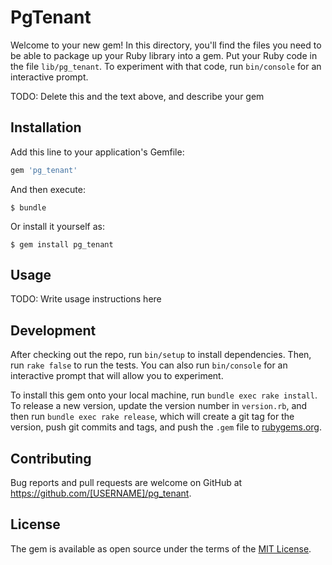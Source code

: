 # PgTenant

Welcome to your new gem! In this directory, you'll find the files you need to be able to package up your Ruby library into a gem. Put your Ruby code in the file `lib/pg_tenant`. To experiment with that code, run `bin/console` for an interactive prompt.

TODO: Delete this and the text above, and describe your gem

## Installation

Add this line to your application's Gemfile:

```ruby
gem 'pg_tenant'
```

And then execute:

    $ bundle

Or install it yourself as:

    $ gem install pg_tenant

## Usage

TODO: Write usage instructions here

## Development

After checking out the repo, run `bin/setup` to install dependencies. Then, run `rake false` to run the tests. You can also run `bin/console` for an interactive prompt that will allow you to experiment.

To install this gem onto your local machine, run `bundle exec rake install`. To release a new version, update the version number in `version.rb`, and then run `bundle exec rake release`, which will create a git tag for the version, push git commits and tags, and push the `.gem` file to [rubygems.org](https://rubygems.org).

## Contributing

Bug reports and pull requests are welcome on GitHub at https://github.com/[USERNAME]/pg_tenant.


## License

The gem is available as open source under the terms of the [MIT License](http://opensource.org/licenses/MIT).

